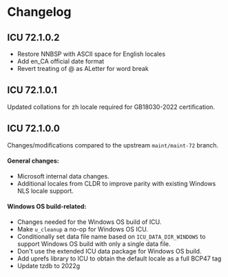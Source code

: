 # Changelog
## ICU 72.1.0.2

- Restore NNBSP with ASCII space for English locales
- Add en_CA official date format
- Revert treating of @ as ALetter for word break

## ICU 72.1.0.1

Updated collations for zh locale required for GB18030-2022 certification.

## ICU 72.1.0.0

Changes/modifications compared to the upstream `maint/maint-72` branch.

#### General changes:
- Microsoft internal data changes.
- Additional locales from CLDR to improve parity with existing Windows NLS locale support.

#### Windows OS build-related:
- Changes needed for the Windows OS build of ICU.
- Make `u_cleanup` a no-op for Windows OS ICU.
- Conditionally set data file name based on `ICU_DATA_DIR_WINDOWS` to support Windows OS build with only a single data file.
- Don't use the extended ICU data package for Windows OS build.
- Add uprefs library to ICU to obtain the default locale as a full BCP47 tag
- Update tzdb to 2022g